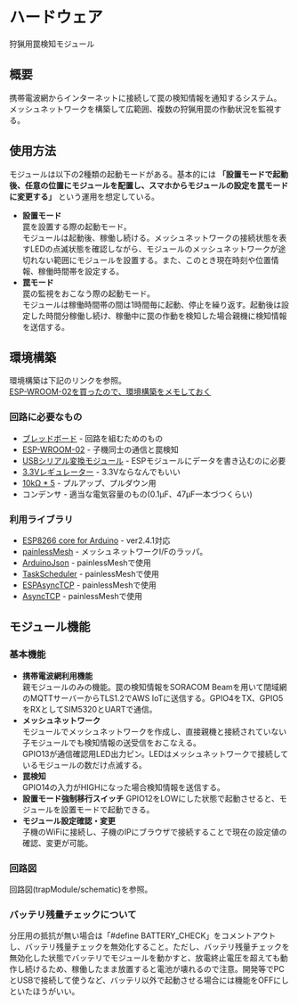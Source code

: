 # ハードウェア
狩猟用罠検知モジュール
## 概要
携帯電波網からインターネットに接続して罠の検知情報を通知するシステム。  
メッシュネットワークを構築して広範囲、複数の狩猟用罠の作動状況を監視する。
## 使用方法
モジュールは以下の2種類の起動モードがある。基本的には **「設置モードで起動後、任意の位置にモジュールを配置し、スマホからモジュールの設定を罠モードに変更する」** という運用を想定している。
* **設置モード**  
罠を設置する際の起動モード。  
モジュールは起動後、稼働し続ける。メッシュネットワークの接続状態を表すLEDの点滅状態を確認しながら、モジュールのメッシュネットワークが途切れない範囲にモジュールを設置する。また、このとき現在時刻や位置情報、稼働時間帯を設定する。
* **罠モード**  
罠の監視をおこなう際の起動モード。  
モジュールは稼働時間帯の間は1時間毎に起動、停止を繰り返す。起動後は設定した時間分稼働し続け、稼働中に罠の作動を検知した場合親機に検知情報を送信する。

## 環境構築
環境構築は下記のリンクを参照。  
[ESP-WROOM-02を買ったので、環境構築をメモしておく](https://tpedia.tech.gr.jp/20160111434/)  

### 回路に必要なもの
* [ブレッドボード](http://akizukidenshi.com/catalog/g/gP-00315/) - 回路を組むためのもの
* [ESP-WROOM-02](http://akizukidenshi.com/catalog/g/gK-09758/) - 子機同士の通信と罠検知
* [USBシリアル変換モジュール](http://akizukidenshi.com/catalog/g/gK-01977/) - 
ESPモジュールにデータを書き込むのに必要
* [3.3Vレギュレーター](http://akizukidenshi.com/catalog/g/gI-09261/) - 3.3Vならなんでもいい  
* [10kΩ * 5](http://akizukidenshi.com/catalog/g/gR-25103/) - 
プルアップ、プルダウン用
* コンデンサ - 適当な電気容量のもの(0.1μF、47μF一本づつくらい)

### 利用ライブラリ  
* [ESP8266 core for Arduino](https://github.com/esp8266/Arduino.git) - ver2.4.1対応
* [painlessMesh](https://gitlab.com/painlessMesh/painlessMesh.git) - メッシュネットワークI/Fのラッパ。
* [ArduinoJson](https://github.com/bblanchon/ArduinoJson) - painlessMeshで使用
* [TaskScheduler](https://github.com/arkhipenko/TaskScheduler.git) - painlessMeshで使用
* [ESPAsyncTCP](https://github.com/me-no-dev/ESPAsyncTCP.git) - painlessMeshで使用
* [AsyncTCP](https://github.com/me-no-dev/AsyncTCP.git) - painlessMeshで使用

## モジュール機能
### 基本機能
* **携帯電波網利用機能**  
親モジュールのみの機能。罠の検知情報をSORACOM Beamを用いて閉域網のMQTTサーバーからTLS1.2でAWS IoTに送信する。GPIO4をTX、GPIO5をRXとしてSIM5320とUARTで通信。
* **メッシュネットワーク**  
モジュールでメッシュネットワークを作成し、直接親機と接続されていない子モジュールでも検知情報の送受信をおこなえる。  
GPIO13が通信確認用LED出力ピン。LEDはメッシュネットワークで接続しているモジュールの数だけ点滅する。
* **罠検知**  
GPIO14の入力がHIGHになった場合検知情報を送信する。
* **設置モード強制移行スイッチ**
GPIO12をLOWにした状態で起動させると、モジュールを設置モードで起動できる。
* **モジュール設定確認・変更**  
子機のWiFiに接続し、子機のIPにブラウザで接続することで現在の設定値の確認、変更が可能。

### 回路図
回路図(trapModule/schematic)を参照。  

### バッテリ残量チェックについて
分圧用の抵抗が無い場合は「#define BATTERY_CHECK」をコメントアウトし、バッテリ残量チェックを無効化すること。ただし、バッテリ残量チェックを無効化した状態でバッテリでモジュールを動かすと、放電終止電圧を超えても動作し続けるため、稼働したまま放置すると電池が壊れるので注意。開発等でPCとUSBで接続して使うなど、バッテリ以外で起動させる場合には機能をOFFにしといたほうがいい。